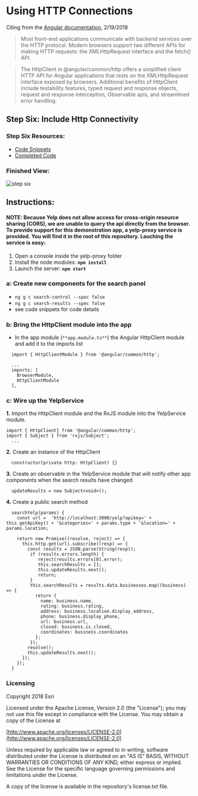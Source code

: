 # Using HTTP Connections
Citing from the [Angular documentation](https://angular.io/guide/http), 2/19/2018

>Most front-end applications communicate with backend services over the HTTP protocol. Modern browsers support two different APIs for making HTTP requests: the XMLHttpRequest interface and the fetch() API.

>The HttpClient in @angular/common/http offers a simplified client HTTP API for Angular applications that rests on the XMLHttpRequest interface exposed by browsers. Additional benefits of HttpClient include testability features, typed request and response objects, request and response interception, Observable apis, and streamlined error handling.

## Step Six: Include Http Connectivity

### Step Six Resources:
* [Code Snippets](https://github.com/sean-olson-e/Rapid-Application-Development-using-Angular-CLI/tree/master/project_apps/6-using-http-connections/src/snippets)
* [Completed Code](https://github.com/sean-olson-e/Rapid-Application-Development-using-Angular-CLI/tree/master/project_apps/7-incorporating-ArcGIS-API/src/app)

### Finished View:
![step six](https://github.com/sean-olson-e/Rapid-Application-Development-using-Angular-CLI/blob/master/docs/img/step6_complete.png)

## Instructions:

#### **NOTE:** Because Yelp does not allow access for cross-origin resource sharing (CORS), we are unable to query the api directly from the browser.  To provide support for this demonstration app, a yelp-proxy service is provided.  You will find it in the root of this repository.  Lauching the service is easy:
1. Open a console inside the yelp-proxy folder
2. Install the node modules: **```npm install```**
3. Launch the server: **```npm start```**


### a: Create new components for the search panel
* ```ng g c search-control --spec false```
* ```ng g c search-results --spec false```
* see code snippets for code details

### b: Bring the HttpClient module into the app
* In the app module (```**app.module.ts**```) the Angular HttpClient module and add it to the imports list

```
  import { HttpClientModule } from '@angular/common/http';

  ...
  imports: [
    BrowserModule,
    HttpClientModule
  ],

```

### c: Wire up the YelpService
**1.** Import the HttpClient module and the RxJS module into the YelpService module.

```
import { HttpClient} from '@angular/common/http';
import { Subject } from 'rxjs/Subject';
  ...

```
**2.** Create an instance of the HttpClient

```
  constructor(private http: HttpClient) {}

```
**3.** Create an observable in the YelpService module that will notify other app components when the search results have changed

```
  updateResults = new Subject<void>();

```

**4.** Create a public search method

```
  searchYelp(params) {
    const url =  'http://localhost:3000/yelp?apikey=' + this.getApiKey() + '&categories=' + params.type + '&location=' + params.location;

    return new Promise((resolve, reject) => {
      this.http.get(url).subscribe((resp) => {
        const results = JSON.parse(String(resp));
         if (results.errors.length) {
            reject(results.errors[0].error);
            this.searchResults = [];
            this.updateResults.next();
            return;
         }
         this.searchResults = results.data.businesses.map((business) => {
           return {
             name: business.name,
             rating: business.rating,
             address: business.location.display_address,
             phone: business.display_phone,
             url: business.url,
             closed: business.is_closed,
             coordinates: business.coordinates
           };
         });
        resolve();
        this.updateResults.next();
      });
    });
  }

```


### Licensing

Copyright 2018 Esri

Licensed under the Apache License, Version 2.0 (the "License"); you may not use this file except in compliance with the License. You may obtain a copy of the License at

[http://www.apache.org/licenses/LICENSE-2.0](http://www.apache.org/licenses/LICENSE-2.0)

Unless required by applicable law or agreed to in writing, software distributed under the License is distributed on an "AS IS" BASIS, WITHOUT WARRANTIES OR CONDITIONS OF ANY KIND, either express or implied. See the License for the specific language governing permissions and limitations under the License.

A copy of the license is available in the repository's license.txt file.
